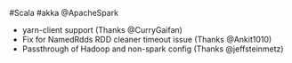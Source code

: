 #Scala #akka @ApacheSpark

* yarn-client support (Thanks @CurryGaifan)
* Fix for NamedRdds RDD cleaner timeout issue (Thanks @Ankit1010)
* Passthrough of Hadoop and non-spark config (Thanks @jeffsteinmetz)
